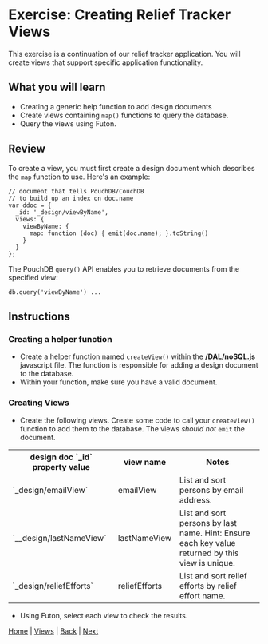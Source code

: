 # Exercise: Creating Relief Tracker Views

This exercise is a continuation of our relief tracker application.  You will create views that support specific application functionality.  

## What you will learn

- Creating a generic help function to add design documents
- Create views containing `map()` functions to query the database.
- Query the views using Futon.

## Review

To create a view, you must first create a design document which describes the `map` function to use.  Here's an example:

```
// document that tells PouchDB/CouchDB
// to build up an index on doc.name
var ddoc = {
  _id: '_design/viewByName',
  views: {
    viewByName: {
      map: function (doc) { emit(doc.name); }.toString()
    }
  }
};
```

The PouchDB `query()` API enables you to retrieve documents from the specified view:

```
db.query('viewByName') ...
```

## Instructions

### Creating a helper function
- Create a helper function named `createView()` within the **/DAL/noSQL.js** javascript file.  The function is responsible for adding a design document to the database.
- Within your function, make sure you have a valid document.  

### Creating Views

- Create the following views. Create some code to call your `createView()` function to add them to the database.  The views _should not_ `emit` the document.  
 <table>
    <tr>
      <th>design doc `_id` property value</th>
      <th>view name</th>
      <th>Notes</th>
    </tr>
    <tr>
      <td>`_design/emailView`</td>
      <td>emailView</td>
      <td>List and sort persons by email address.</td>
    </tr>  
    <tr>
      <td>`__design/lastNameView`</td>
      <td>lastNameView</td>
      <td>List and sort persons by last name.  Hint: Ensure each key value returned by this view is unique.</td>
    </tr>  
    <tr>
      <td>`_design/reliefEfforts`</td>
      <td>reliefEfforts</td>
      <td>List and sort relief efforts by relief effort name.</td>
    </tr>  
  </table>

- Using Futon, select each view to check the results.

[Home](/)  |  [Views](/views)  |  [Back](/views/1)  |  [Next](/views/3)
